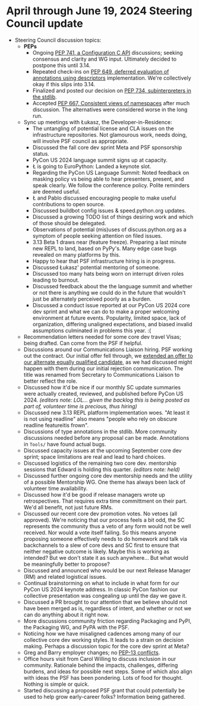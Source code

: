# April through June 19, 2024 Steering Council update

- Steering Council discussion topics:
    - **PEPs**
        - Ongoing [PEP 741, a Configuration C API](https://peps.python.org/pep-0741/) discussions; seeking consensus and clarity and WG input. Ultimately decided to postpone this until 3.14.
        - Repeated check-ins on [PEP 649, deferred evaluation of annotations using descriptors](https://peps.python.org/pep-0649/) implementation. We're collectively okay if this slips into 3.14.
        - Finalized and posted our decision on [PEP 734, subinterpreters in the stdlib](https://discuss.python.org/t/pep-734-multiple-interpreters-in-the-stdlib/41147/24).
        - Accepted [PEP 667, Consistent views of namespaces](https://peps.python.org/pep-0667/) after much discussion. The alternatives were considered worse in the long run.
    - Sync up meetings with Łukasz, the Developer-in-Residence:
        - The untangling of potential license and CLA issues on the infrastructure repositories. Not glamourous work, needs doing, will involve PSF council as appropriate.
        - Discussed the fall core dev sprint Meta and PSF sponsorship status.
        - PyCon US 2024 language summit signs up at capacity.
        - Ł is going to EuroPython: Landed a keynote slot.
        - Regarding the PyCon US Language Summit: Noted feedback on masking policy vs being able to hear presenters, present, and speak clearly. We follow the conference policy. Polite reminders are deemed useful.
        - Ł and Pablo discussed encouraging people to make useful contributions to open source.
        - Discussed buildbot config issues & speed.python.org updates.
        - Discussed a growing TODO list of things desiring work and which of those should be delegated.
        - Observations of potential (mis)uses of discuss.python.org as a symptom of people seeking attention on filed issues.
        - 3.13 Beta 1 draws near (feature freeze). Preparing a last minute new REPL to land, based on PyPy's. Many edge case bugs revealed on many platforms by this.
        - Happy to hear that PSF infrastructure hiring is in progress.
        - Discussed Łukasz' potential mentoring of someone.
        - Discussed too many hats being worn on interrupt driven roles leading to burnout.
        - Discussed feedback about the the language summit and whether or not there is anything we could do in the future that wouldn't just be alternately perceived poorly as a burden.
        - Discussed a conduct issue reported at our PyCon US 2024 core dev sprint and what we can do to make a proper welcoming environment at future events. Popularity, limited space, lack of organization, differing unaligned expectations, and biased invalid assumptions culminated in problems this year. :(
    - Recommendation letters needed for some core dev travel Visas; being drafted. Can come from the PSF if helpful.
    - Discussions around our Communications Liaison hiring. PSF working out the contract. Our initial offer fell through, we [extended an offer to our alternate equally qualified candidate](https://discuss.python.org/t/the-steering-council-is-hiring/44686/6), as we had discussed might happen with them during our initial rejection communication. The title was renamed from Secretary to Communications Liaison to better reflect the role.
    - Discussed how it'd be nice if our monthly SC update summaries were actually created, reviewed, and published before PyCon US 2024. *(editors note: LOL... given the backlog this is being posted as part of, volunteer time is precious, thus hiring)*
    - Discussed new 3.13 REPL platform implementation woes. "At least it is not using readline" also means "people who rely on obscure readline featureitis frown".
    - Discussions of type annotations in the stdlib. More community discussions needed before any proposal can be made. Annotations in `Tools/` have found actual bugs.
    - Discussed capacity issues at the upcoming September core dev sprint; space limitations are real and lead to hard choices.
    - Discussed logistics of the remaining two core dev. mentorship sessions that Edward is holding this quarter. *(editors note: held)*
    - Discussed further ongoing core dev mentorship needs and the utility of a possible Mentorship WG. One theme has always been lack of volunteer time availability.
    - Discussed how it'd be good if release managers wrote up retrospectives. That requires extra time committment on their part. We'd all benefit, not just future RMs.
    - Discussed our recent core dev promotion votes. No vetoes (all approved). We're noticing that our process feels a bit odd, the SC represents the community thus a veto of any form would not be well received. Nor would a vote itself failing. So this means anyone proposing someone effectively needs to do homework and talk via backchannels to a slew of core devs and SC first to ensure that neither negative outcome is likely. Maybe this is working as intended? But we don't state it as such anywhere... But what would be meaningfully better to propose?
    - Discussed and announced who would be our next Release Manager (RM) and related logistical issues.
    - Continual brainstorming on what to include in what form for our PyCon US 2024 keynote address. In classic PyCon fashion our collective presentation was congealing up until the day we gave it.
    - Discussed a PR brought to our attention that we believe should not have been merged as is, regardless of intent, and whether or not we can do anything about it right now.
    - More discussions community friction regarding Packaging and PyPI, the Packaging WG, and PyPA with the PSF.
    - Noticing how we have misaligned cadences among many of our collective core dev working styles. It leads to a strain on decision making. Perhaps a discussion topic for the core dev sprint at Meta?
    - Greg and Barry employer changes; no [PEP-13 conflicts](https://peps.python.org/pep-0013/#conflicts-of-interest).
    - Office hours visit from Carol Willing to discuss inclusion in our community. Rationale behind the impacts, challenges, differing burdens, and ideas for possible next steps. Some of which also align with ideas the PSF has been pondering. Lots of food for thought. Nothing is simple or quick.
    - Started discussing a proposed PSF grant that could potentially be used to help grow early-career folks? Information being gathered.
